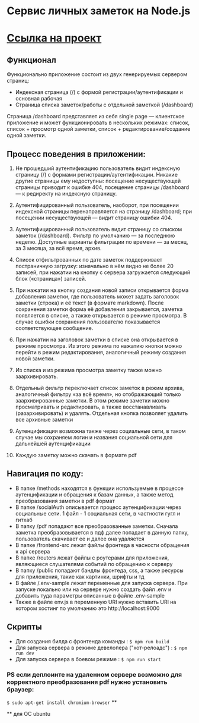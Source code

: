 # Сервис личных заметок на Node.js

# [Ссылка на проект](https://notes.alexstrigo.ru/)

## Функционал
Функционально приложение состоит из двух генерируемых сервером страниц:
* Индексная страница (/) с формой регистрации/аутентификации и основная рабочая
* Страница списка заметок/работы с отдельной заметкой (/dashboard)

Страница /dashboard представляет из себя single page — клиентское приложение и
может функционировать в нескольких режимах: список, список + просмотр одной
заметки, список + редактирование/создание одной заметки.

## Процесс поведения в приложении:

1. Не прошедший аутентификацию пользователь видит индексную страницу (/) с формами
регистрации/аутентификации. Никакие другие страницы ему недоступны: посещение
несуществующей страницы приводит к ошибке 404, посещение страницы /dashboard — к
редиректу на индексную страницу.


2. Аутентифицированный пользователь, наоборот, при посещении индексной страницы
перенаправляется на страницу /dashboard; при посещении несуществующей — видит страницу
ошибки 404.

3. Аутентифицированный пользователь видит страницу со списком заметок (/dashboard).
Фильтр по умолчанию — за последнюю неделю. Доступные варианты фильтрации по времени —
за месяц, за 3 месяца, за всё время, архив.


4. Список отфильтрованных по дате заметок поддерживает постраничную загрузку:
изначально в нём видно не более 20 записей, при нажатии на кнопку с сервера загружается
следующий блок («страница») записей.

5. При нажатии на кнопку создания новой записи открывается форма добавления заметки,
где пользователь может задать заголовок заметки (строка) и её текст (в формате markdown).
После сохранения заметки форма её добавления закрывается, заметка появляется в списке, а
также открывается в режиме просмотра. В случае ошибки сохранения пользователю
показывается соответствующее сообщение.

6. При нажатии на заголовок заметки в списке она открывается в режиме просмотра. Из
этого режима по нажатию кнопки можно перейти в режим редактирования, аналогичный
режиму создания новой заметки.

7. Из списка и из режима просмотра заметку также можно заархивировать.

8. Отдельный фильтр переключает список заметок в режим архива, аналогичный фильтру
«за всё время», но отображающий только заархивированные заметки. В этом режиме заметки
можно просматривать и редактировать, а также восстанавливать (разархивировать) и удалять.
Отдельная кнопка позволяет удалить все архивные заметки

9. Аутенцификация возможна также через социальные сети, в таком случае мы сохраняем логин и названия социальной сети
для дальнейшей аутенцификации

10. Каждую заметку можно скачать в формате pdf

## Навигация по коду:

* В папке /methods находятся в функции используемые в процессе аутенцификации и обращения к базам данных, а также метод преобразования заметки в pdf формат
* В папке /socialAuth описывается процесс аутенцификации через социальные сети. 1 файл - 1 социальная сети, в частности гугл и гитхаб
* В папку /pdf  попадают все преобразованные заметки. Сначала заметка преобразовывается в пдф далее попадает в данную папку, пользователь скачивает ее и далее она удаляется
* В папке /frontend-src лежат файлы фронтеда в часности обращения к api сервера
* В папке /routers лежат файлы с роутерами для приложения, являющиеся слушателями событий по обращению к серверу
* В папку /public попадают бандлы фронтеда, css, а также ресурсы для приложения, такие как картинки, шрифты и тд
* В файле /.env-sample лежат переменные для запуска сервера. При запуске локально или на сервере нужно создать файл .env и добавить туда параметры описанные в файле .env-sample
* Также в файле env.js в переменную URI нужно вставить URI на котором хостинг по умолчанию это http://localhost:9000

## Скрипты
* Для создания билда с фронтенда команды : `$ npm run build`
* Для запуска сервера в режиме девелопера ("хот-релоадс") : `$ npm run dev`
* Для запуска сервера в боевом режиме : `$ npm run start`

### PS если деплоинте на удаленном сервере возможно для корректного преобразования pdf нужно установить браузер:
`$ sudo apt-get install chromium-browser` **

** для ОС ubuntu


